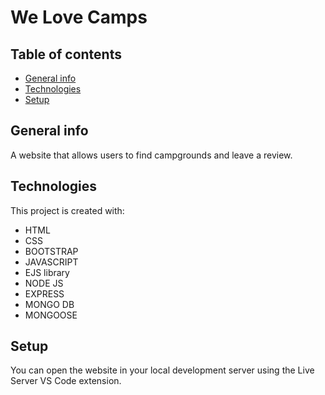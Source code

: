 # We Love Camps

## Table of contents

- [General info](#general-info)
- [Technologies](#technologies)
- [Setup](#setup)

## General info

A website that allows users to find campgrounds and leave a review.

## Technologies

This project is created with:

- HTML
- CSS
- BOOTSTRAP
- JAVASCRIPT
- EJS library
- NODE JS
- EXPRESS
- MONGO DB
- MONGOOSE

## Setup

You can open the website in your local development server using the Live Server VS Code extension.
